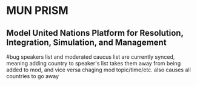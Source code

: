 # MUN PRISM
## Model United Nations Platform for Resolution, Integration, Simulation, and Management

#bug
speakers list and moderated caucus list are currently synced, meaning adding country to speaker's list takes them away from being added to mod, and vice versa
chaging mod topic/time/etc. also causes all countries to go away
